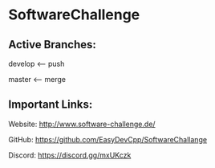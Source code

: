# SoftwareChallenge

## Active Branches:

develop <-- push
                  
master <-- merge

## Important Links:
Website: 	http://www.software-challenge.de/

GitHub: 	https://github.com/EasyDevCpp/SoftwareChallange

Discord: 	https://discord.gg/mxUKczk
